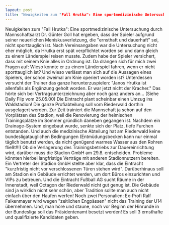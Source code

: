```yaml
---
layout: post
title: "Neuigkeiten zum "Fall Hrutka": Eine sportmedizinische Untersuchung durch Mannschaftsarzt Dr."
---
```


Neuigkeiten zum "Fall Hrutka": Eine sportmedizinische Untersuchung durch Mannschaftsarzt Dr. Günter Goll hat ergeben, dass der Spieler aufgrund seiner neuerlichen Meniskusverletzung, die "ernsthaft und dauerhaft" sei, nicht sporttauglich ist. Nach Vereinsangaben war die Untersuchung nicht eher möglich, da Hrutka erst spät verpflichtet worden sei und dann gleich zu einem Länderspiel reisen musste. Zudem habe der Spieler versichert, dass mit seinem Knie alles in Ordnung ist. Da drängen sich für mich zwei Fragen auf: Wieso konnte er zu einem Länderspiel fahren, wenn er nicht sporttauglich ist? Und wieso verlässt man sich auf die Aussagen eines Spielers, der schon zweimal am Knie operiert worden ist? Unterdessen versucht der Trainer das ganze herunterzuspielen: "Janos Hrutka ist allenfalls als Ergänzung geholt worden. Er war jetzt nicht der Kracher." Das hörte sich bei Vertragsunterzeichnung aber noch ganz anders an... (Siehe Daily Flip vom 25.05.00) Die Eintracht plant scheinbar einen Umzug ins Waldstadion! Die ganze Profiabteilung soll vom Riederwald dorthin ausgelagert werden. Zur Zeit trainiert die Mannschaft ja schon auf den Vorplätzen des Stadion, weil die Renovierung der heimischen Trainingsplätze im Sommer gründlich daneben gegangen ist. Nachdem ein Drainage-System eingebaut wurde, senkte sich der Platz, tiefe Furchen entstanden. Und auch die medizinische Abteilung hat am Riederwald keine bundesligatauglichen Bedingungen (Entmüdungsbecken kann nur einmal täglich benutzt werden, da nicht genügend warmes Wasser aus den Rohren fließt!!!) Ob die Verlagerung des Trainingsbetriebs zur Dauereinrichtung wird, darüber muss die Stadion GmbH am 29.8. entscheiden. Probleme könnten hierbei langfristige Verträge mit anderen Stadionnutzern bereiten. Ein Vertreter der Stadion GmbH stellte aber klar, dass die Eintracht "kurzfristig nicht vor verschlossenen Türen stehen wird". Darüberhinaus soll am Stadion ein Gebäude errichtet werden, um dort Büros einzurichten und VIPs zu betreuen. Und die Eintracht Fußball AG sucht Räume in der Innenstadt, weil Octagon der Riederwald nicht gut genug ist. Die Gebäude sind ja wirklich nicht sehr schön, aber Tradition sollte man auch nicht einfach über den Haufen werfen! Noch zwei Personalien: Ex-Profi Ralf Falkenmayer wird wegen "zeitlichen Engpässen" nicht das Training der U14 übernehmen. Und, man höre und staune, noch vor Beginn der Hinrunde in der Bundesliga soll das Präsidentenamt besetzt werden! Es soll 3 ernsthafte und qualifizierte Kandidaten geben.
